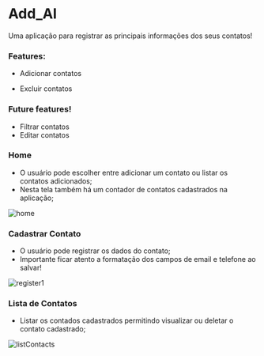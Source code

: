 # Add_AI

 Uma aplicação para registrar as principais informações dos seus contatos!

### Features:

  - Adicionar contatos
  
  - Excluir contatos

### Future features!

   - Filtrar contatos
   - Editar contatos

### Home
- O usuário pode escolher entre adicionar um contato ou listar os contatos adicionados;
- Nesta tela também há um contador de contatos cadastrados na aplicação;

![home](https://user-images.githubusercontent.com/27986336/95006857-43e72600-05df-11eb-8df5-fe7a109196e3.jpg)

### Cadastrar Contato
- O usuário pode registrar os dados do contato;
- Importante ficar atento a formatação dos campos de email e telefone ao salvar!

![register1](https://user-images.githubusercontent.com/27986336/95006943-38482f00-05e0-11eb-9c41-e338344cee1e.jpg)


### Lista de Contatos
- Listar os contados cadastrados permitindo visualizar ou deletar o contato cadastrado;

![listContacts](https://user-images.githubusercontent.com/27986336/95006917-df789680-05df-11eb-8f0e-c326e6b4f02f.jpg)
